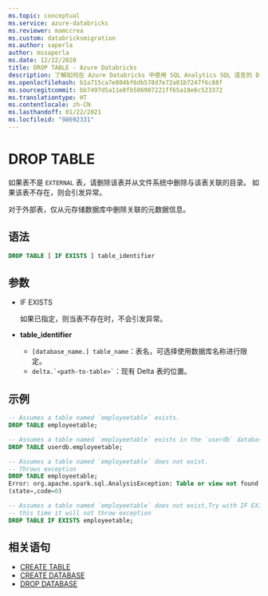 ```yaml
---
ms.topic: conceptual
ms.service: azure-databricks
ms.reviewer: mamccrea
ms.custom: databricksmigration
ms.author: saperla
author: mssaperla
ms.date: 12/22/2020
title: DROP TABLE - Azure Databricks
description: 了解如何在 Azure Databricks 中使用 SQL Analytics SQL 语言的 DROP TABLE 语法。
ms.openlocfilehash: b1a715ca7e804bf6db578d7e72a01b7247f6c88f
ms.sourcegitcommit: bb7497d5a11e8fb506907221ff65a18e6c523372
ms.translationtype: HT
ms.contentlocale: zh-CN
ms.lasthandoff: 01/22/2021
ms.locfileid: "98692331"
---
```

# <a name="drop-table"></a>DROP TABLE

如果表不是 ``EXTERNAL`` 表，请删除该表并从文件系统中删除与该表关联的目录。 如果该表不存在，则会引发异常。

对于外部表，仅从元存储数据库中删除关联的元数据信息。

## <a name="syntax"></a>语法

```sql
DROP TABLE [ IF EXISTS ] table_identifier
```

## <a name="parameter"></a>参数

* IF EXISTS

  如果已指定，则当表不存在时，不会引发异常。

* **table_identifier**
  * ``[database_name.] table_name``：表名，可选择使用数据库名称进行限定。
  * `` delta.`<path-to-table>` ``：现有 Delta 表的位置。

## <a name="examples"></a>示例

```sql
-- Assumes a table named `employeetable` exists.
DROP TABLE employeetable;

-- Assumes a table named `employeetable` exists in the `userdb` database
DROP TABLE userdb.employeetable;

-- Assumes a table named `employeetable` does not exist.
-- Throws exception
DROP TABLE employeetable;
Error: org.apache.spark.sql.AnalysisException: Table or view not found: employeetable;
(state=,code=0)

-- Assumes a table named `employeetable` does not exist,Try with IF EXISTS
-- this time it will not throw exception
DROP TABLE IF EXISTS employeetable;
```

## <a name="related-statements"></a>相关语句

* [CREATE TABLE](sql-ref-syntax-ddl-create-table.md)
* [CREATE DATABASE](sql-ref-syntax-ddl-create-database.md)
* [DROP DATABASE](sql-ref-syntax-ddl-drop-database.md)
